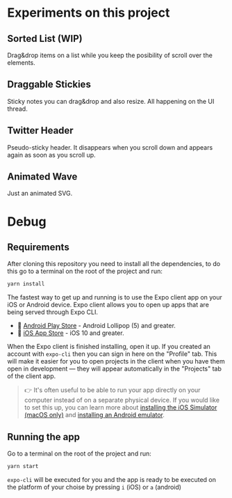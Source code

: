 # Experiments on this project

## Sorted List (WIP)
Drag&drop items on a list while you keep the posibility of scroll over the elements.

## Draggable Stickies 
Sticky notes you can drag&drop and also resize. All happening on the UI thread.

## Twitter Header
Pseudo-sticky header. It disappears when you scroll down and appears again as soon as you scroll up. 

## Animated Wave
Just an animated SVG.

# Debug

## Requirements
After cloning this repository you need to install all the dependencies, to do this go to a terminal on the root of the project and run:
```bash
yarn install
```

The fastest way to get up and running is to use the Expo client app on your iOS or Android device. Expo client allows you to open up apps that are being served through Expo CLI.

- 🤖 [Android Play Store](https://play.google.com/store/apps/details?id=host.exp.exponent) - Android Lollipop (5) and greater.
- 🍎 [iOS App Store](https://itunes.com/apps/exponent) - iOS 10 and greater.

When the Expo client is finished installing, open it up. If you created an account with `expo-cli` then you can sign in here on the "Profile" tab. This will make it easier for you to open projects in the client when you have them open in development &mdash; they will appear automatically in the "Projects" tab of the client app.

> 👉 It's often useful to be able to run your app directly on your computer instead of on a separate physical device. If you would like to set this up, you can learn more about [installing the iOS Simulator (macOS only)](../workflow/ios-simulator.md) and [installing an Android emulator](../workflow/android-studio-emulator.md).


## Running the app
Go to a terminal on the root of the project and run:
```bash
yarn start
```
`expo-cli` will be executed for you and the app is ready to be executed on the platform of your choise by pressing `i` (iOS) or `a` (android)

